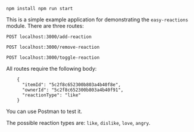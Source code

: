``
npm install
npm run start
``

This is a simple example application for demonstrating the `easy-reactions` module. There are three routes:

``POST localhost:3000/add-reaction``

``POST localhost:3000/remove-reaction``

``POST localhost:3000/toggle-reaction``

All routes require the following body:
```
    {
      "itemId": "5c2f8c652300b803a4b40f8e",
      "ownerId": "5c2f8c652300b803a4b40f91",
      "reactionType": "like"
    }
```

You can use Postman to test it.

The possible reaction types are: `like`, `dislike`, `love`, `angry`.